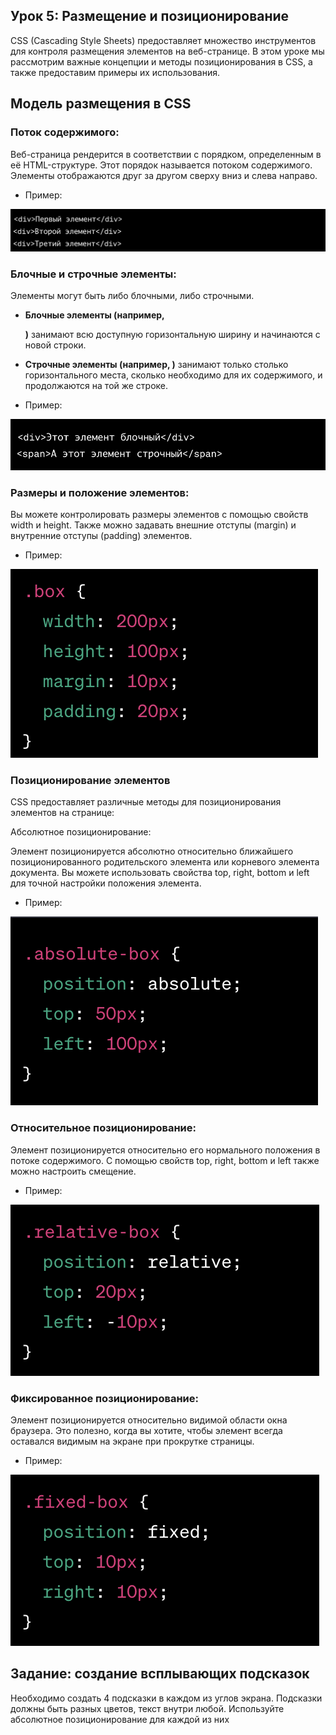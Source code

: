 ## Урок 5: Размещение и позиционирование

CSS (Cascading Style Sheets) предоставляет множество инструментов для контроля размещения элементов на веб-странице. В этом уроке мы рассмотрим важные концепции и методы позиционирования в CSS, а также предоставим примеры их использования.

## Модель размещения в CSS

### Поток содержимого:

Веб-страница рендерится в соответствии с порядком, определенным в её HTML-структуре. Этот порядок называется потоком содержимого. Элементы отображаются друг за другом сверху вниз и слева направо.

* Пример:

<img src="/FRONTEND_module_7/5. FRONTEND_module__5/les_6/images/6-1.png" alt="Пример">

### Блочные и строчные элементы:

Элементы могут быть либо блочными, либо строчными.

* **Блочные элементы (например, <div>)** занимают всю доступную горизонтальную ширину и начинаются с новой строки.
* **Строчные элементы (например, <span>)** занимают только столько горизонтального места, сколько необходимо для их содержимого, и продолжаются на той же строке.

* Пример:

<img src="/FRONTEND_module_7/5. FRONTEND_module__5/les_6/images/6-2.png" alt="Пример">


### Размеры и положение элементов:

Вы можете контролировать размеры элементов с помощью свойств width и height. Также можно задавать внешние отступы (margin) и внутренние отступы (padding) элементов.

* Пример:

<img src="/FRONTEND_module_7/5. FRONTEND_module__5/les_6/images/6-3.png" alt="Пример">

### Позиционирование элементов

CSS предоставляет различные методы для позиционирования элементов на странице:

Абсолютное позиционирование:

Элемент позиционируется абсолютно относительно ближайшего позиционированного родительского элемента или корневого элемента документа. Вы можете использовать свойства top, right, bottom и left для точной настройки положения элемента.

* Пример:

<img src="/FRONTEND_module_7/5. FRONTEND_module__5/les_6/images/6-4.png" alt="Пример">

### Относительное позиционирование:

Элемент позиционируется относительно его нормального положения в потоке содержимого. С помощью свойств top, right, bottom и left также можно настроить смещение.

* Пример:

<img src="/FRONTEND_module_7/5. FRONTEND_module__5/les_6/images/6-5.png" alt="Пример">

### Фиксированное позиционирование:

Элемент позиционируется относительно видимой области окна браузера. Это полезно, когда вы хотите, чтобы элемент всегда оставался видимым на экране при прокрутке страницы.

* Пример:

<img src="/FRONTEND_module_7/5. FRONTEND_module__5/les_6/images/6-6.png" alt="Пример">

## Задание: создание всплывающих подсказок
Необходимо создать 4 подсказки в каждом из углов экрана. Подсказки должны быть разных цветов, текст внутри любой. Используйте абсолютное позиционирование для каждой из них
